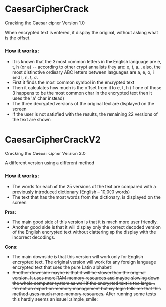 # CaesarCipherCrack
Cracking the Caesar cipher Version 1.0

When encrypted text is entered, it display the original, without asking what is the offset.

### How it works:
- It is known that the 3 most common letters in the English language are e, t, h (or a)
  -- according to other crypt annalists they are: e, t, a... 
  also, the most distinctive ordinary ABC letters between languages are a, e, o, i and l, n, t, d.
- First it finds the most common symbol in the encrypted text
- Then it calculates how much is the offset from it to e, t, h
  (if one of those 3 happens to be the most common char in the encrypted text then it uses the 'a' char instead)
- The three decrypted versions of the original text are displayed on the screen
- If the user is not satisfied with the results, the remaining 22 versions of the text are shown

# CaesarCipherCrackV2
Cracking the Caesar cipher Version 2.0

A different version using a different method

### How it works:
- The words for each of the 25 versions of the text are compared with a previously introduced dictionary (English – 10,000 words)
- The text that has the most words from the dictionary, is displayed on the screen

**Pros:**
- The main good side of this version is that it is much more user friendly.
- Another good side is that it will display only the correct decoded version of the English encrypted text without clattering up the display with the incorrect decodings.

**Cons:**
- The main downside is that this version will work only for English encrypted text. The original version will work for any foreign language encrypted text that uses the pure Latin alphabet! 
- ~~Another downside maybe is that it will be slower than the original version. It uses more RAM memory resources and maybe slowing down the whole computer system as well if the encrypted text is too large... I'm not an expert on memory management but my logic tells me that this method uses much more memory resources.~~
After running some tests this hardly seems an issue!  :simple_smile: